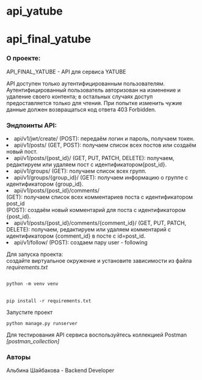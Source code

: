 # api_yatube

<h1> api_final_yatube </h1>

<h3> О проекте: </h3>
<p> API_FINAL_YATUBE - API для сервиса YATUBE </p>

<p> API доступен только аутентифицированным пользователям.
Аутентифицированный пользователь авторизован на изменение и удаление своего контента;
в остальных случаях доступ предоставляется только для чтения.
При попытке изменить чужие данные должен возвращаться код ответа 403 Forbidden.
</p>

<h3> Эндпоинты API: </h3>
<p>
<li> api/v1/jwt/create/ (POST): передаём логин и пароль, получаем токен. </li>
<li> api/v1/posts/ (GET, POST): получаем список всех постов или создаём новый пост. </li>
<li> api/v1/posts/{post_id}/ (GET, PUT, PATCH, DELETE): получаем, редактируем или удаляем пост с идентификатором{post_id}. </li>
<li> api/v1/groups/ (GET): получаем список всех групп. </li>
<li> api/v1/groups/{group_id}/ (GET): получаем информацию о группе с идентификатором {group_id}. </li>
<li> api/v1/posts/{post_id}/comments/ <br>
(GET): получаем список всех комментариев поста с идентификатором post_id <br>
(POST): создаём новый комментарий для поста с идентификатором {post_id}. </li>
<li> api/v1/posts/{post_id}/comments/{comment_id}/ (GET, PUT, PATCH, DELETE): получаем, редактируем или удаляем комментарий с идентификатором {comment_id} в посте с id=post_id. </li>
<li> api/v1/follow/ (POST): создаем пару user - following </li>
</p>
<p> Для запуска проекта: <br>
создайте виртуальное окружение и установите зависимости из файла <i> requirements.txt </i>
</p>
<code>
python -m venv venv
</code>
<br>
<code>
pip install -r requirements.txt
</code>
<p> Запустите проект <br>
<code>
python manage.py runserver
</code>
</p> 
<p>
Для тестирования API сервиса воспользуйтесь коллекцией Postman <i>[postman_collection]</i>
</p>



<p> <h3> Авторы </h3> 
Альбина Шайбакова - Backend Developer
</p>